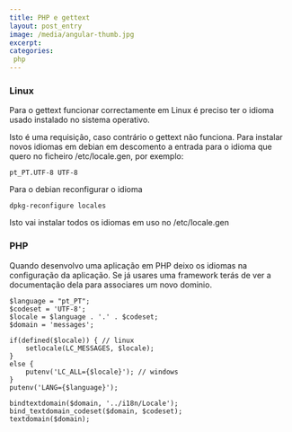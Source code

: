 ```yaml
---
title: PHP e gettext
layout: post_entry
image: /media/angular-thumb.jpg
excerpt: 
categories:
 php
---
```



### Linux

Para o gettext funcionar correctamente em Linux é preciso ter o idioma usado instalado no sistema operativo.

Isto é uma requisição, caso contrário o gettext não funciona. Para instalar novos idiomas em debian em descomento a entrada para o idioma que quero no ficheiro /etc/locale.gen, por exemplo:

	pt_PT.UTF-8 UTF-8

Para o debian reconfigurar o idioma 

	dpkg-reconfigure locales

Isto vai instalar todos os idiomas em uso no /etc/locale.gen


### PHP

Quando desenvolvo uma aplicação em PHP deixo os idiomas na configuração da aplicação. Se já usares uma framework terás de ver a documentação dela para associares um novo dominio.


	$language = "pt_PT";
	$codeset = 'UTF-8';
	$locale = $language . '.' . $codeset;
	$domain = 'messages';

	if(defined($locale)) { // linux
	    setlocale(LC_MESSAGES, $locale);
	}
	else {
	    putenv('LC_ALL={$locale}'); // windows
	}
	putenv('LANG={$language}');

	bindtextdomain($domain, '../i18n/Locale');
	bind_textdomain_codeset($domain, $codeset);
	textdomain($domain);

